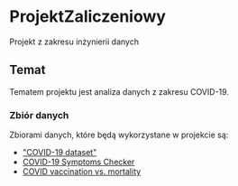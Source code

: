 # ProjektZaliczeniowy
Projekt z zakresu inżynierii danych 

<h2>Temat</h2>
  Tematem projektu jest analiza danych z zakresu COVID-19.
  
<h3>Zbiór danych</h3>
  <p>Zbiorami danych, które będą wykorzystane w projekcie są:
  <ul>
        <li><a href="https://www.kaggle.com/datasets/meirnizri/covid19-dataset" target="_blank">"COVID-19 dataset"</a></li>
        <li><a href="https://www.kaggle.com/datasets/iamhungundji/covid19-symptoms-checker?select=Cleaned-Data.csv
" target="_blank">COVID-19 Symptoms Checker</a></li>
        <li><a href="https://www.kaggle.com/datasets/sinakaraji/covid-vaccination-vs-death?select=covid-vaccination-vs-death_ratio.csv">COVID vaccination vs. mortality</a></li>
      </ul>

